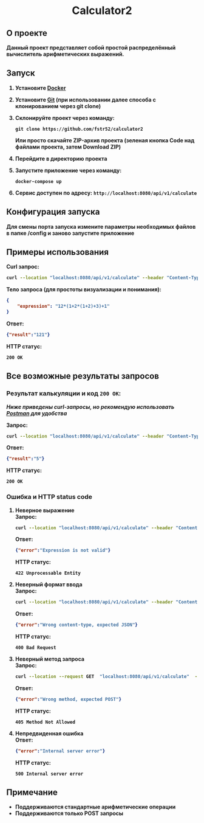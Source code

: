 <h1 align=center>
    <b>
        Calculator2
    <b>
</h1>

## О проекте

Данный проект представляет собой простой распределённый вычислитель арифметических выражений.

## Запуск

1. Установите [Docker](https://www.docker.com/get-started/)
2. Установите [Git](https://git-scm.com/downloads) (при использовании далее способа с клонированием через git clone)
3. Склонируйте проект через команду:
    ```console
    git clone https://github.com/fstr52/calculator2
    ```

    Или просто скачайте ZIP-архив проекта (зеленая кнопка Code над файлами проекта, затем Download ZIP)
4. Перейдите в директорию проекта
5. Запустите приложение через команду:
    ```console
    docker-compose up
    ```
6. Сервис доступен по адресу: `http://localhost:8080/api/v1/calculate`


## Конфигурация запуска

Для смены порта запуска измените параметры необходимых файлов в папке /config и заново запустите приложение

## Примеры использования 

Curl запрос:
```bash
curl --location "localhost:8080/api/v1/calculate" --header "Content-Type: application/json" --data "{\"expression\": \"12*(1+2*(1+2)+3)+1\"}"
```

Тело запроса (для простоты визуализации и понимания):
```json
{
    "expression": "12*(1+2*(1+2)+3)+1"
}
```

Ответ:
```json
{"result":"121"}
```
HTTP статус:
```
200 OK
```

## Все возможные результаты запросов

### Результат калькуляции и код `200 OK`:

*Ниже приведены curl-запросы, но рекомендую использовать [Postman](https://www.postman.com/downloads/) для удобства*

Запрос: 
```bash
curl --location "localhost:8080/api/v1/calculate" --header "Content-Type: application/json" --data "{\"expression\": \"2+3\"}"
```
Ответ:
```json
{"result":"5"}
```
HTTP статус:
```
200 OK
```

### Ошибка и HTTP status code
1. **Неверное выражение** <br>
    Запрос: 
    ```bash
    curl --location "localhost:8080/api/v1/calculate" --header "Content-Type: application/json" --data "{\"expression\": \"(2+3\"}"
    ```
    Ответ:
    ```json
    {"error":"Expression is not valid"}
    ```
    HTTP статус:
    ```
    422 Unprocessable Entity
    ```
2. **Неверный формат ввода**<br>
    Запрос: 
    ```bash
    curl --location "localhost:8080/api/v1/calculate" --header "Content-Type: text/plain" --data "{\"expression\": \"2+3\"}"
    ```
    Ответ:
    ```json
    {"error":"Wrong content-type, expected JSON"}
    ```
    HTTP статус:
    ```
    400 Bad Request
    ```
3. **Неверный метод запроса**<br>
    Запрос: 
    ```bash
    curl --location --request GET  "localhost:8080/api/v1/calculate"  --header "Content-Type: application/json"  --data "{\"expression\": \"2+3\"}"
    ```
    Ответ:
    ```json
    {"error":"Wrong method, expected POST"}
    ```
    HTTP статус:
    ```
    405 Method Not Allowed
    ```
4. **Непредвиденная ошибка**<br>
    Ответ:
    ```json
    {"error":"Internal server error"}
    ```
    HTTP статус:
    ```
    500 Internal server error
    ```

## Примечание

- Поддерживаются стандартные арифметические операции
- Поддерживаются только POST запросы

